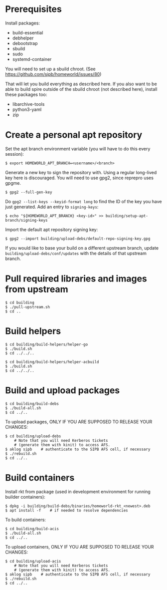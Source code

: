 # Prerequisites

Install packages:

 * build-essential
 * debhelper
 * debootstrap
 * sbuild
 * sudo
 * systemd-container

You will need to set up a sbuild chroot. (See https://github.com/sipb/homeworld/issues/80)

That will let you build everything as described here.  If you also want to be able to build spire outside of the sbuild chroot (not described here), install these packages too:

 * libarchive-tools
 * python3-yaml
 * zip

# Create a personal apt repository

Set the apt branch environment variable (you will have to do this every session):

    $ export HOMEWORLD_APT_BRANCH=<username>/<branch>

Generate a new key to sign the repository with. Using a regular long-lived key here is discouraged. You will need to use gpg2, since reprepro uses gpgme.

    $ gpg2 --full-gen-key

Do `gpg2 --list-keys --keyid-format long` to find the ID of the key you have just generated. Add an entry to `signing-keys`:

    $ echo "${HOMEWORLD_APT_BRANCH} <key-id>" >> building/setup-apt-branch/signing-keys

Import the default apt repository signing key:

    $ gpg2 --import building/upload-debs/default-repo-signing-key.gpg

If you would like to base your build on a different upstream branch, update `building/upload-debs/conf/updates` with the details of that upstream branch.

# Pull required libraries and images from upstream

    $ cd building
    $ ./pull-upstream.sh
    $ cd ..

# Build helpers

    $ cd building/build-helpers/helper-go
    $ ./build.sh
    $ cd ../../..

    $ cd building/build-helpers/helper-acbuild
    $ ./build.sh
    $ cd ../../..

# Build and upload packages

    $ cd building/build-debs
    $ ./build-all.sh
    $ cd ../..

To upload packages, ONLY IF YOU ARE SUPPOSED TO RELEASE YOUR CHANGES:

    $ cd building/upload-debs
        # Note that you will need Kerberos tickets
        # (generate them with kinit) to access AFS.
    $ aklog sipb    # authenticate to the SIPB AFS cell, if necessary
    $ ./rebuild.sh
    $ cd ../..

# Build containers

Install rkt from package (used in development environment for running builder containers):

    $ dpkg -i building/build-debs/binaries/homeworld-rkt_<newest>.deb
    $ apt install -f    # if needed to resolve dependencies

To build containers:

    $ cd building/build-acis
    $ ./build-all.sh
    $ cd ../..

To upload containers, ONLY IF YOU ARE SUPPOSED TO RELEASE YOUR CHANGES:

    $ cd building/upload-acis
        # Note that you will need Kerberos tickets
        # (generate them with kinit) to access AFS.
    $ aklog sipb    # authenticate to the SIPB AFS cell, if necessary
    $ ./rebuild.sh
    $ cd ../..
